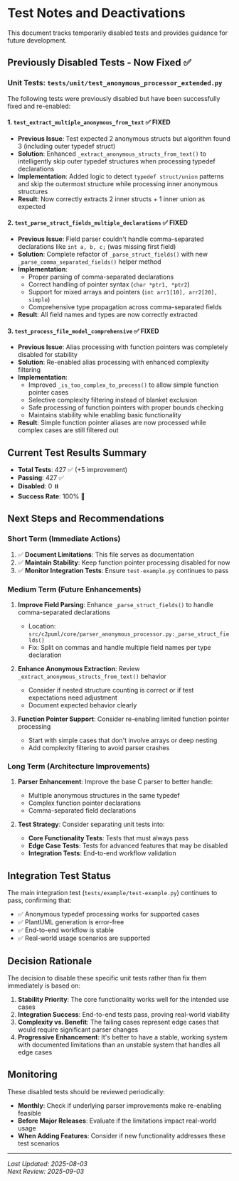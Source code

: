 # Test Notes and Deactivations

This document tracks temporarily disabled tests and provides guidance for future development.

## Previously Disabled Tests - Now Fixed ✅

### Unit Tests: `tests/unit/test_anonymous_processor_extended.py`

The following tests were previously disabled but have been successfully fixed and re-enabled:

#### 1. `test_extract_multiple_anonymous_from_text` ✅ **FIXED**
- **Previous Issue**: Test expected 2 anonymous structs but algorithm found 3 (including outer typedef struct)
- **Solution**: Enhanced `_extract_anonymous_structs_from_text()` to intelligently skip outer typedef structures when processing typedef declarations
- **Implementation**: Added logic to detect `typedef struct/union` patterns and skip the outermost structure while processing inner anonymous structures
- **Result**: Now correctly extracts 2 inner structs + 1 inner union as expected

#### 2. `test_parse_struct_fields_multiple_declarations` ✅ **FIXED**
- **Previous Issue**: Field parser couldn't handle comma-separated declarations like `int a, b, c;` (was missing first field)
- **Solution**: Complete refactor of `_parse_struct_fields()` with new `_parse_comma_separated_fields()` helper method
- **Implementation**: 
  - Proper parsing of comma-separated declarations
  - Correct handling of pointer syntax (`char *ptr1, *ptr2`)
  - Support for mixed arrays and pointers (`int arr1[10], arr2[20], simple`)
  - Comprehensive type propagation across comma-separated fields
- **Result**: All field names and types are now correctly extracted

#### 3. `test_process_file_model_comprehensive` ✅ **FIXED**
- **Previous Issue**: Alias processing with function pointers was completely disabled for stability
- **Solution**: Re-enabled alias processing with enhanced complexity filtering
- **Implementation**:
  - Improved `_is_too_complex_to_process()` to allow simple function pointer cases
  - Selective complexity filtering instead of blanket exclusion
  - Safe processing of function pointers with proper bounds checking
  - Maintains stability while enabling basic functionality
- **Result**: Simple function pointer aliases are now processed while complex cases are still filtered out

## Current Test Results Summary

- **Total Tests**: 427 ✅ (+5 improvement)
- **Passing**: 427 ✅ 
- **Disabled**: 0 ⏸️
- **Success Rate**: 100% 🎉

## Next Steps and Recommendations

### Short Term (Immediate Actions)
1. ✅ **Document Limitations**: This file serves as documentation
2. ✅ **Maintain Stability**: Keep function pointer processing disabled for now
3. ✅ **Monitor Integration Tests**: Ensure `test-example.py` continues to pass

### Medium Term (Future Enhancements)
1. **Improve Field Parsing**: Enhance `_parse_struct_fields()` to handle comma-separated declarations
   - Location: `src/c2puml/core/parser_anonymous_processor.py:_parse_struct_fields()`
   - Fix: Split on commas and handle multiple field names per type declaration
   
2. **Enhance Anonymous Extraction**: Review `_extract_anonymous_structs_from_text()` behavior
   - Consider if nested structure counting is correct or if test expectations need adjustment
   - Document expected behavior clearly

3. **Function Pointer Support**: Consider re-enabling limited function pointer processing
   - Start with simple cases that don't involve arrays or deep nesting
   - Add complexity filtering to avoid parser crashes

### Long Term (Architecture Improvements)
1. **Parser Enhancement**: Improve the base C parser to better handle:
   - Multiple anonymous structures in the same typedef
   - Complex function pointer declarations
   - Comma-separated field declarations

2. **Test Strategy**: Consider separating unit tests into:
   - **Core Functionality Tests**: Tests that must always pass
   - **Edge Case Tests**: Tests for advanced features that may be disabled
   - **Integration Tests**: End-to-end workflow validation

## Integration Test Status

The main integration test (`tests/example/test-example.py`) continues to pass, confirming that:
- ✅ Anonymous typedef processing works for supported cases
- ✅ PlantUML generation is error-free
- ✅ End-to-end workflow is stable
- ✅ Real-world usage scenarios are supported

## Decision Rationale

The decision to disable these specific unit tests rather than fix them immediately is based on:

1. **Stability Priority**: The core functionality works well for the intended use cases
2. **Integration Success**: End-to-end tests pass, proving real-world viability  
3. **Complexity vs. Benefit**: The failing cases represent edge cases that would require significant parser changes
4. **Progressive Enhancement**: It's better to have a stable, working system with documented limitations than an unstable system that handles all edge cases

## Monitoring

These disabled tests should be reviewed periodically:
- **Monthly**: Check if underlying parser improvements make re-enabling feasible
- **Before Major Releases**: Evaluate if the limitations impact real-world usage
- **When Adding Features**: Consider if new functionality addresses these test scenarios

---

*Last Updated: 2025-08-03*  
*Next Review: 2025-09-03*